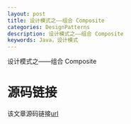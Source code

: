 ```yaml
---
layout: post
title: 设计模式之——组合 Composite
categories: DesignPatterns
description: 设计模式之——组合 Composite
keywords: Java，设计模式
---
```


设计模式之——组合 Composite

# 源码链接
该文章源码链接[url](url)